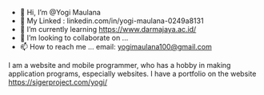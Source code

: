 - 👋 Hi, I’m @Yogi Maulana
- 👀 My Linked : linkedin.com/in/yogi-maulana-0249a8131
- 🌱 I’m currently learning https://www.darmajaya.ac.id/
- 💞️ I’m looking to collaborate on ...
- 📫 How to reach me ... email: yogimaulana100@gmail.com

I am a website and mobile programmer, who has a hobby in making application programs, especially websites. I have a portfolio on the website https://sigerproject.com/yogi/

<!---
Ays1234/Ays1234 is a ✨ special ✨ repository because its `README.md` (this file) appears on your GitHub profile.
You can click the Preview link to take a look at your changes.
--->

